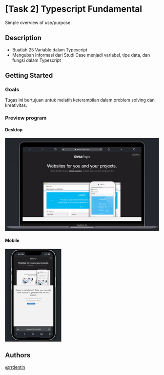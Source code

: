 # [Task 2] Typescript Fundamental

Simple overview of use/purpose.

## Description

* Buatlah 25 Variable dalam Typescript
* Mengubah informasi dari Studi Case menjadi variabel, tipe data, dan fungsi dalam Typescript

## Getting Started

### Goals
Tugas ini bertujuan untuk melatih keterampilan dalam problem solving dan kreativitas.

### Preview program
#### Desktop
![Desktop](https://github.com/rrdentin/Productzilla/blob/main/%5BTask%201%5D%20HTML%20%26%20CSS/md/desktop.gif)

#### Mobile
![Mobile](https://github.com/rrdentin/Productzilla/blob/main/%5BTask%201%5D%20HTML%20%26%20CSS/md/mobile.gif)

## Authors 
[@rrdentin](https://daintycube.my.id)
